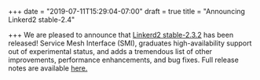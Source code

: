 +++
date = "2019-07-11T15:29:04-07:00"
draft = true
title = "Announcing Linkerd2 stable-2.4"

+++
We are pleased to announce that [Linkerd2 stable-2.3.2](https://github.com/linkerd/linkerd2/releases/tag/stable-2.4.0) has been released! Service Mesh Interface (SMI), graduates high-availability support out of experimental status, and adds a tremendous list of other improvements, performance enhancements, and bug fixes. Full release notes are available [here.](https://lists.cncf.io/g/cncf-linkerd-dev/topic/announcing_linkerd2/32431552?p=,,,20,0,0,0::recentpostdate%2Fsticky,,,20,2,0,32431552)